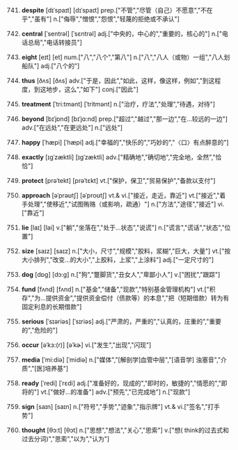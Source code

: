 741. **despite**
[dɪˈspaɪt]  [dɪˈspaɪt]
prep.["不管","尽管（自己）不愿意","不在乎","虽有"]  n.["侮辱","憎恨","怨恨","轻蔑的拒绝或不承认"]  

742. **central**
[ˈsentrəl]  [ˈsɛntrəl]
adj.["中央的，中心的","重要的，核心的"]  n.["电话总局","电话转接员"]  

743. **eight**
[eɪt]  [et]
num.["八","八个","第八"]  n.["八","八人（或物）一组","八人划船队"]  adj.["八个的"]  

744. **thus**
[ðʌs]  [ðʌs]
adv.["于是，因此","如此，这样，像这样，例如","到这程度，到这地步，这么","如下"]  conj.["因此"]  

745. **treatment**
[ˈtri:tmənt]  [ˈtritmənt]
n.["治疗，疗法","处理","待遇，对待"]  

746. **beyond**
[bɪˈjɒnd]  [bɪˈjɑ:nd]
prep.["超过","越过","那一边","在…较远的一边"]  adv.["在远处","在更远处"]  n.["远处"]  

747. **happy**
[ˈhæpi]  [ˈhæpi]
adj.["幸福的","快乐的","巧妙的","〈口〉有点醉意的"]  

748. **exactly**
[ɪgˈzæktli]  [ɪɡˈzæktli]
adv.["精确地","确切地","完全地，全然","恰恰"]  

749. **protect**
[prəˈtekt]  [prəˈtɛkt]
vt.["保护，保卫","贸易保护","备款以支付"]  

750. **approach**
[əˈprəʊtʃ]  [əˈproʊtʃ]
vt.& vi.["接近，走近，靠近"]  vt.["接近","着手处理","使移近","试图贿赂（或影响，疏通）"]  n.["方法","途径","接近"]  vi.["靠近"]  

751. **lie**
[laɪ]  [lai]
v.["躺","坐落在","处于…状态","说谎"]  n.["谎言","谎话","状态","位置"]  

752. **size**
[saɪz]  [saɪz]
n.["大小，尺寸","规模","胶料，浆糊","巨大，大量"]  vt.["按大小排列","改变…的大小","上胶料，上浆","上涂料"]  adj.["一定尺寸的"]  

753. **dog**
[dɒg]  [dɔ:g]
n.["狗","蹩脚货","丑女人","卑鄙小人"]  v.["困扰","跟踪"]  

754. **fund**
[fʌnd]  [fʌnd]
n.["基金","储备","现款","特别基金管理机构"]  vt.["积存","为…提供资金","提供资金偿付（债款等）的本息","把（短期借款）转为有固定利息的长期借款"]  

755. **serious**
[ˈsɪəriəs]  [ˈsɪriəs]
adj.["严肃的，严重的","认真的，庄重的","重要的","危险的"]  

756. **occur**
[əˈkɜ:(r)]  [əˈkɚ]
vi.["发生","出现","闪现"]  

757. **media**
[ˈmi:diə]  [ˈmidiə]
n.["媒体","[解剖学]血管中层","[语音学] 浊塞音","介质","[医]培养基"]  

758. **ready**
[ˈredi]  [ˈrɛdi]
adj.["准备好的，现成的","即时的，敏捷的","情愿的","即将的"]  vt.["做好…的准备"]  adv.["预先","已完成地"]  n.["现款"]  

759. **sign**
[saɪn]  [saɪn]
n.["符号","手势","迹象","指示牌"]  vt.& vi.["签名","打手势"]  

760. **thought**
[θɔ:t]  [θɔt]
n.["思想","想法","关心","思索"]  v.["想( think的过去式和过去分词)","思索","以为","认为"]  

